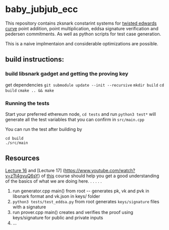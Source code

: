 # baby\_jubjub\_ecc

This repository contains zksnark constarint systems for [twisted edwards curve](https://github.com/barryWhiteHat/baby_jubjub) 
point addition, point multiplication, eddsa signature verification and pedersen commitments. As well as python scripts for
test case generation. 

This is a naive implmentaion and considerable optimizations are possible. 

## build instructions:

### build libsnark gadget and getting the proving key
get dependencies `git submodule update --init --recursive`
`mkdir build` 
`cd build`
`cmake .. && make`

### Running the tests
Start your preferred ethereum node, `cd tests` and run `python3 test*` will generate all the 
test variables that you can confirm in `src/main.cpp`

You can run the test after building by 
```
cd build
./src/main
```


## Resources 
[Lecture 16](https://www.youtube.com/watch?v=vnpZXJL6QCQ) and [Lecture 17] (https://www.youtube.com/watch?v=zTt4gvuQ6sY)
of [this](https://www.youtube.com/channel/UC1usFRN4LCMcfIV7UjHNuQg) course should help you get a good understanding of 
the basics of what we are doing here. 
.
.
.
.
.

1. run generator.cpp main() from root -- generates pk, vk and pvk in libsnark format and vk.json in keys/ folder
2. `python3 tests/test_eddsa.py` from root generates `keys/signature` files with a signature
3. run prover.cpp main() creates and verifies the proof using keys/signature for public and private inputs
4. ...
